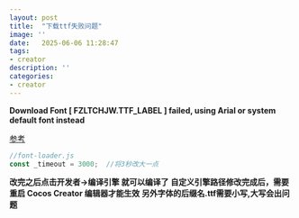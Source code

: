 ```yaml
---
layout: post
title:  "下载ttf失败问题"
image: ''
date:   2025-06-06 11:28:47
tags:
- creator
description: ''
categories: 
- creator
---
```


**Download Font [ FZLTCHJW.TTF_LABEL ] failed, using Arial or system default font instead**

[参考](https://github.com/cocos/cocos-engine/issues/17778)

```typescript
//font-loader.js
const _timeout = 3000;  //将3秒改大一点
```
**改完之后点击开发者->编译引擎 就可以编译了**
**自定义引擎路径修改完成后，需要重启 Cocos Creator 编辑器才能生效**
**另外字体的后缀名.ttf需要小写,大写会出问题**
